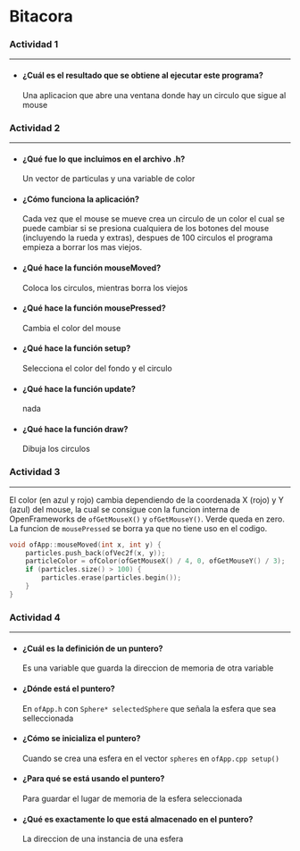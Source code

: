 # Bitacora

### Actividad 1
---
- #### ¿Cuál es el resultado que se obtiene al ejecutar este programa?  
    Una aplicacion que abre una ventana donde hay un circulo que sigue al mouse

### Actividad 2
---
- #### ¿Qué fue lo que incluimos en el archivo .h?  
    Un vector de particulas y una variable de color
- #### ¿Cómo funciona la aplicación?  
    Cada vez que el mouse se mueve crea un circulo de un color el cual se puede cambiar si se presiona cualquiera de los botones del mouse (incluyendo la rueda y extras), despues de 100 circulos el programa empieza a borrar los mas viejos.
- #### ¿Qué hace la función mouseMoved?  
    Coloca los circulos, mientras borra los viejos
- #### ¿Qué hace la función mousePressed?  
    Cambia el color del mouse
- #### ¿Qué hace la función setup?  
    Selecciona el color del fondo y el circulo
- #### ¿Qué hace la función update?  
    nada
- #### ¿Qué hace la función draw?  
    Dibuja los circulos

### Actividad 3
---
El color (en azul y rojo) cambia dependiendo de la coordenada X (rojo) y Y (azul) del mouse, la cual se consigue con la funcion interna de OpenFrameworks de ```ofGetMouseX()``` y ```ofGetMouseY()```. Verde queda en zero. La funcion de ```mousePressed``` se borra ya que no tiene uso en el codigo.
``` c++
void ofApp::mouseMoved(int x, int y) {
	particles.push_back(ofVec2f(x, y));
	particleColor = ofColor(ofGetMouseX() / 4, 0, ofGetMouseY() / 3);
	if (particles.size() > 100) {
		particles.erase(particles.begin());
	}
}
```

### Actividad 4
---
- #### ¿Cuál es la definición de un puntero?
  	Es una variable que guarda la direccion de memoria de otra variable
- #### ¿Dónde está el puntero?
  	En ```ofApp.h``` con ```Sphere* selectedSphere``` que señala la esfera que sea selleccionada
- #### ¿Cómo se inicializa el puntero?
  	Cuando se crea una esfera en el vector ```spheres``` en ```ofApp.cpp setup()```
- #### ¿Para qué se está usando el puntero?
  	Para guardar el lugar de memoria de la esfera seleccionada
- #### ¿Qué es exactamente lo que está almacenado en el puntero?
  	La direccion de una instancia de una esfera
